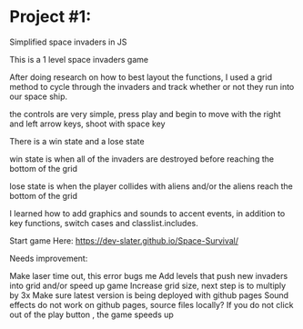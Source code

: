 # Project #1: 

Simplified space invaders in JS

This is a 1 level space invaders game 

After doing research on how to best layout the functions, I used a grid method to cycle through the invaders and track whether or not they run into our space ship. 

the controls are very simple, press play and begin to move with the right and left arrow keys, shoot with space key 

There is a win state and a lose state

win state is when all of the invaders are destroyed before reaching the bottom of the grid 

lose state is when the player collides with aliens and/or the aliens reach the bottom of the grid

I learned how to add graphics and sounds to accent events, in addition to key functions, switch cases and classlist.includes.


Start game Here: https://dev-slater.github.io/Space-Survival/


Needs improvement:

Make laser time out, this error bugs me 
Add levels that push new invaders into grid and/or speed up game
Increase grid size, next step is to multiply by 3x
Make sure latest version is being deployed with github pages 
Sound effects do not work on github pages, source files locally?
If you do not click out of the play button , the game speeds up 